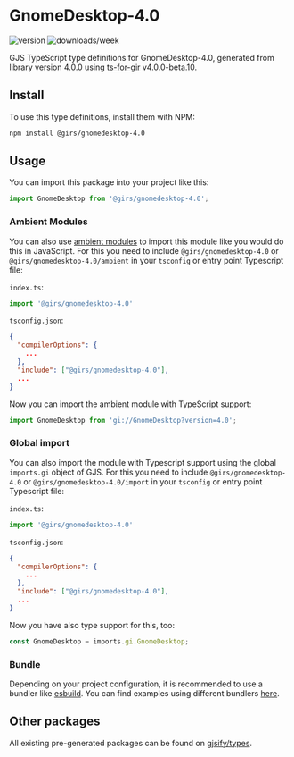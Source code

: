 
# GnomeDesktop-4.0

![version](https://img.shields.io/npm/v/@girs/gnomedesktop-4.0)
![downloads/week](https://img.shields.io/npm/dw/@girs/gnomedesktop-4.0)


GJS TypeScript type definitions for GnomeDesktop-4.0, generated from library version 4.0.0 using [ts-for-gir](https://github.com/gjsify/ts-for-gir) v4.0.0-beta.10.


## Install

To use this type definitions, install them with NPM:
```bash
npm install @girs/gnomedesktop-4.0
```

## Usage

You can import this package into your project like this:
```ts
import GnomeDesktop from '@girs/gnomedesktop-4.0';
```

### Ambient Modules

You can also use [ambient modules](https://github.com/gjsify/ts-for-gir/tree/main/packages/cli#ambient-modules) to import this module like you would do this in JavaScript.
For this you need to include `@girs/gnomedesktop-4.0` or `@girs/gnomedesktop-4.0/ambient` in your `tsconfig` or entry point Typescript file:

`index.ts`:
```ts
import '@girs/gnomedesktop-4.0'
```

`tsconfig.json`:
```json
{
  "compilerOptions": {
    ...
  },
  "include": ["@girs/gnomedesktop-4.0"],
  ...
}
```

Now you can import the ambient module with TypeScript support: 

```ts
import GnomeDesktop from 'gi://GnomeDesktop?version=4.0';
```

### Global import

You can also import the module with Typescript support using the global `imports.gi` object of GJS.
For this you need to include `@girs/gnomedesktop-4.0` or `@girs/gnomedesktop-4.0/import` in your `tsconfig` or entry point Typescript file:

`index.ts`:
```ts
import '@girs/gnomedesktop-4.0'
```

`tsconfig.json`:
```json
{
  "compilerOptions": {
    ...
  },
  "include": ["@girs/gnomedesktop-4.0"],
  ...
}
```

Now you have also type support for this, too:

```ts
const GnomeDesktop = imports.gi.GnomeDesktop;
```

### Bundle

Depending on your project configuration, it is recommended to use a bundler like [esbuild](https://esbuild.github.io/). You can find examples using different bundlers [here](https://github.com/gjsify/ts-for-gir/tree/main/examples).

## Other packages

All existing pre-generated packages can be found on [gjsify/types](https://github.com/gjsify/types).

